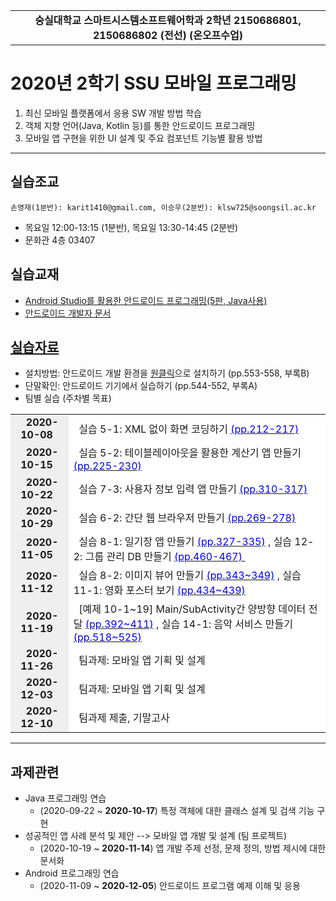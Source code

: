 <table width="100%" border="0" cellspacing="0" cellpadding="0">
  <tr>
    <td height="50" align="center"><B>숭실대학교 스마트시스템소프트웨어학과 2학년 2150686801, 2150686802 (전선) (온오프수업)<BR></B></td>
  </tr>
</table>

# 2020년 2학기 SSU 모바일 프로그래밍
1. 최신 모바일 플랫폼에서 응용 SW 개발 방법 학습
2. 객체 지향 언어(Java, Kotlin 등)를 통한 안드로이드 프로그래밍
3. 모바일 앱 구현을 위한 UI 설계 및 주요 컴포넌트 기능별 활용 방법

<hr/>

## 실습조교
    손영재(1분반): karit1410@gmail.com, 이승우(2분반): klsw725@soongsil.ac.kr
* 목요일 12:00-13:15 (1분반), 목요일 13:30-14:45 (2분반)
* 문화관 4층 03407

## 실습교재
* <a href="https://www.hanbit.co.kr/store/books/look.php?p_code=B9061870792" title="실습 교재 정보" target="_new">Android Studio를 활용한 안드로이드 프로그래밍(5판, Java사용)</a>
* [안드로이드 개발자 문서](https://developer.android.com/docs?hl=ko, "개발자 공식 문서")

## <a href="https://drive.google.com/drive/folders/1eCh1e0B7BDXHVvu0TFfyfcJh_dgi33BE" title="개발 환경 구축 및 실습 자료 참고" target="_new">실습자료</a>
* 설치방법: 안드로이드 개발 환경을 <a href="https://drive.google.com/file/d/1aRLU6Qpvd3xBxGiJMBuHC9svENe5EeKj/view?usp=sharing" title="개발 환경 구축" target="_new">원클릭</a>으로 설치하기 (pp.553-558, 부록B)               
* 단말확인: 안드로이드 기기에서 실습하기 (pp.544-552, 부록A)               
* 팀별 실습 (주차별 목표)
<html>
<body>
   <table border="0" cellpadding="0" cellspacing="1" bgcolor="#CCCCCC">
  <TR>
    <TD height="25" bgColor="#efefef"><DIV align="center"><B> &nbsp; 2020-10-08 &nbsp; </B></DIV></TD>
    <TD bgColor="#ffffff">
           &nbsp; 실습 5-1: XML 없이 화면 코딩하기
			  <a href="https://github.com/seongheum-ssu/2020-2-2150686801/tree/main/exp/2020-10-08" title="2020-10-08 필수 실습" target="_new"><font color='blue'>(pp.212-217)</font></a> 
           &nbsp;
	 </TD>
  </TR>

   <TR>
    <TD height="25" bgColor="#efefef"><DIV align="center"><B> &nbsp; 2020-10-15 &nbsp;</B></DIV> </TD>
    <TD bgColor="#ffffff">
		   &nbsp; 실습 5-2: 테이블레이아웃을 활용한 계산기 앱 만들기
<a href="https://github.com/seongheum-ssu/2020-2-2150686801/tree/main/exp/2020-10-15" title="2020-10-15 필수 실습" target="_new"><font color='blue'>(pp.225-230)</font></a> 
	    &nbsp;
	 </TD>
   </TR>

   <TR>
    <TD height="25" bgColor="#efefef"><DIV align="center"><B> &nbsp; 2020-10-22 &nbsp;</B></DIV> </TD>
    <TD bgColor="#ffffff">
		   &nbsp; 실습 7-3: 사용자 정보 입력 앱 만들기
	    <a href="https://github.com/seongheum-ssu/2020-2-2150686801/tree/main/exp/2020-10-22" title="2020-10-22 필수 실습" target="_new"><font color='blue'>(pp.310-317)</font></a>
	    &nbsp;
	 </TD>
   </TR>

   <TR>
    <TD height="25" bgColor="#efefef"><DIV align="center"><B> &nbsp; 2020-10-29 &nbsp;</B></DIV> </TD>
    <TD bgColor="#ffffff">
		   &nbsp; 실습 6-2: 간단 웹 브라우저 만들기 
	    <a href="https://github.com/seongheum-ssu/2020-2-2150686801/tree/main/exp/2020-10-29" title="2020-10-29 필수 실습" target="_new"><font color='blue'>(pp.269-278)</font></a>
	    &nbsp;
	</TD>
   </TR>
   
   <TR>
    <TD height="25" bgColor="#efefef"><DIV align="center"><B> &nbsp; 2020-11-05 &nbsp; </B></DIV> </TD>
    <TD bgColor="#ffffff">
		   &nbsp; 실습 8-1: 일기장 앱 만들기 
	    <a href="https://github.com/seongheum-ssu/2020-2-2150686801/tree/main/exp/2020-11-05" title="2020-11-05 필수 실습" target="_new"><font color='blue'>(pp.327-335)</font></a>	   
	    , 실습 12-2: 그룹 관리 DB 만들기 
	    <a href="https://github.com/seongheum-ssu/2020-2-2150686801/tree/main/exp/2020-11-05" title="2020-11-05 권장 실습" target="_new"><font color='blue'>(pp.460-467) </font></a>
	    &nbsp;
    </TD>
   </TR>
   
   <TR>
    <TD height="25" bgColor="#efefef"><DIV align="center"><B> &nbsp; 2020-11-12 &nbsp;</B></DIV> </TD>
    <TD bgColor="#ffffff">
		   &nbsp; 실습 8-2: 이미지 뷰어 만들기
	    	    <a href="https://github.com/seongheum-ssu/2020-2-2150686801/tree/main/exp/2020-11-12" title="2020-11-12 필수 실습" target="_new"><font color='blue'>(pp.343~349)</font></a>	   
	    , 실습 11-1: 영화 포스터 보기 
	    	    <a href="https://github.com/seongheum-ssu/2020-2-2150686801/tree/main/exp/2020-11-12" title="2020-11-12 권장 실습" target="_new"><font color='blue'> (pp.434~439)</font></a>	   
	    &nbsp;
    </TD>
   </TR>

   <TR>
    <TD height="25" bgColor="#efefef"><DIV align="center"><B> &nbsp; 2020-11-19 &nbsp;</B></DIV> </TD>
    <TD bgColor="#ffffff">
		   &nbsp; [예제 10-1~19] Main/SubActivity간 양방향 데이터 전달
	    	    <a href="https://github.com/seongheum-ssu/2020-2-2150686801/tree/main/exp/2020-11-19" title="2020-11-19 필수 실습" target="_new"><font color='blue'>(pp.392~411)</font></a>	   
	    , 실습 14-1: 음악 서비스 만들기
	    	    <a href="https://github.com/seongheum-ssu/2020-2-2150686801/tree/main/exp/2020-11-19" title="2020-11-19 권장 실습" target="_new"><font color='blue'> (pp.518~525)</font></a>	   
	    &nbsp;
    </TD>
   </TR>

   <TR>
    <TD height="25" bgColor="#efefef"><DIV align="center"><B> &nbsp; 2020-11-26 &nbsp;</B></DIV> </TD>
    <TD bgColor="#ffffff">
		   &nbsp; 팀과제: 모바일 앱 기획 및 설계 &nbsp;
	 </TD>
   </TR>

   <TR>
    <TD height="25" bgColor="#efefef"><DIV align="center"><B> &nbsp; 2020-12-03 &nbsp;</B></DIV> </TD>
    <TD bgColor="#ffffff">
		   &nbsp; 팀과제: 모바일 앱 기획 및 설계 &nbsp;
	 </TD>
   </TR>

   <TR>
    <TD height="25" bgColor="#efefef"><DIV align="center"><B> &nbsp; 2020-12-10 &nbsp;</B></DIV> </TD>
    <TD bgColor="#ffffff">
		   &nbsp; 팀과제 제출, 기말고사 &nbsp;
	 </TD>
   </TR>

</table>
</body>
</html>

<hr/>

## 과제관련
* Java 프로그래밍 연습
    + (2020-09-22 ~ __2020-10-17__) 특정 객체에 대한 클래스 설계 및 검색 기능 구현
* 성공적인 앱 사례 분석 및 제안 --> 모바일 앱 개발 및 설계 (팀 프로젝트)
    + (2020-10-19 ~ __2020-11-14__) 앱 개발 주제 선정, 문제 정의, 방법 제시에 대한 문서화
* Android 프로그래밍 연습
    + (2020-11-09 ~ __2020-12-05__) 안드로이드 프로그램 예제 이해 및 응용
